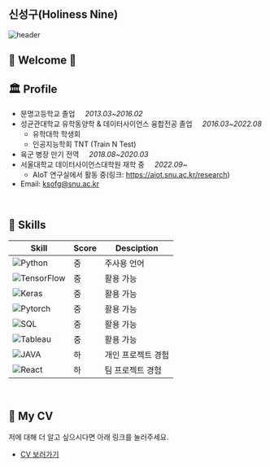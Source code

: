 

## 신성구(Holiness Nine)


![header](https://Welcome.vercel.app/api?type=wave&color=auto&height=200&section=header&text=capsule%20render&fontSize=90)
## 🎉 Welcome 🎉


## 🏛 Profile

- 문명고등학교 졸업 &nbsp;&nbsp;&nbsp; _2013.03~2016.02_
- 성균관대학교 유학동양학 & 데이터사이언스 융합전공 졸업 &nbsp;&nbsp;&nbsp; _2016.03~2022.08_
   - 유학대학 학생회
   - 인공지능학회 TNT (Train N Test)
- 육군 병장 만기 전역 &nbsp;&nbsp;&nbsp; _2018.08~2020.03_
- 서울대학교 데이터사이언스대학원 재학 중 &nbsp;&nbsp;&nbsp; _2022.09~_
   - AIoT 연구실에서 활동 중(링크: https://aiot.snu.ac.kr/research)
- Email: ksofg@snu.ac.kr
<br/>


## 🌠 Skills

| Skill | Score | Desciption |
| ------ | ------ | ----- |
| ![Python](https://img.shields.io/badge/Python-3776AB?style=flat-square&logo=Python&logoColor=white)| 중 | 주사용 언어 |
| ![TensorFlow](https://img.shields.io/badge/TensorFlow-FF6F00?style=flat-square&logo=TensorFlow&logoColor=white)| 중 | 활용 가능 |
| ![Keras](https://img.shields.io/badge/Keras-D00000?style=flat-square&logo=Keras&logoColor=white) | 중 | 활용 가능 |
| ![Pytorch](https://img.shields.io/badge/PyTorch-EE4C2C?style=flat-square&logo=PyTorch&logoColor=white) | 중 | 활용 가능 |
| ![SQL](https://img.shields.io/badge/MySQL-4479A1?style=flat-square&logo=MySQL&logoColor=white) | 중 | 활용 가능 |
| ![Tableau](https://img.shields.io/badge/Tableau-276DC3?style=flat-square&logo=Tableau&logoColor=white) | 중 | 활용 가능 |
| ![JAVA](https://img.shields.io/badge/Java-007396?style=flat-square&logo=Java&logoColor=white) | 하 | 개인 프로젝트 경험 |
| ![React](https://img.shields.io/badge/React-4479A1?style=flat-square&logo=React&logoColor=white) | 하 | 팀 프로젝트 경험 |
<br/>

## 📝 My CV
저에 대해 더 알고 싶으시다면 아래 링크를 눌러주세요.
- [CV 보러가기](./CV.pdf)
